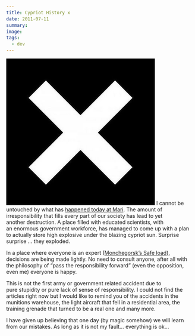 ```yaml
---
title: Cypriot History x
date: 2011-07-11
summary: 
image: 
tags:
  - dev
---
```

![](../../img/Pasted%20image%2020241210192941.jpg)
I cannot be untouched by what has [happened today at Mari](http://www.sigmalive.com/news/local/400776). The amount of irresponsibility that fills every part of our society has lead to yet another destruction. A place filled with educated scientists, with an enormous government workforce, has managed to come up with a plan to actually store high explosive under the blazing cypriot sun. Surprise surprise … they exploded.

In a place where everyone is an expert ([Monchegorsk’s Safe load](http://www.sigmalive.com/news/local/123821)), decisions are being made lightly. No need to consult anyone, after all with the philosophy of “pass the responsibility forward” (even the opposition, even me) everyone is happy.

This is not the first army or government related accident due to pure stupidity or pure lack of sense of responsibility. I could not find the articles right now but I would like to remind you of the accidents in the munitions warehouse, the light aircraft that fell in a residential area, the training grenade that turned to be a real one and many more.

I have given up believing that one day (by magic somehow) we will learn from our mistakes. As long as it is not my fault… everything is ok…